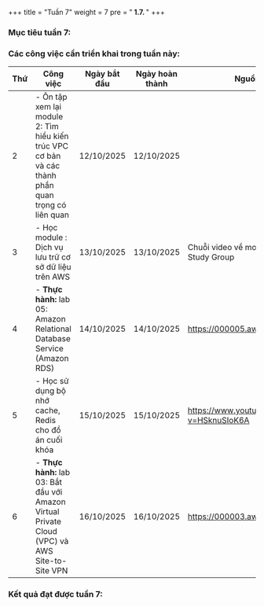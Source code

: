 +++
title = "Tuần 7"
weight = 7
pre = "<b> 1.7. </b>"
+++

### Mục tiêu tuần 7:



### Các công việc cần triển khai trong tuần này:

| Thứ | Công việc                                                                                          | Ngày bắt đầu | Ngày hoàn thành | Nguồn tài liệu                                  |
| --- | -------------------------------------------------------------------------------------------------- | ------------ | --------------- | ----------------------------------------------- |
| 2   | - Ôn tập xem lại module 2: Tìm hiểu kiến trúc VPC cơ bản và các thành phần quan trọng có liên quan | 12/10/2025   | 12/10/2025      |
| 3   | - Học module : Dịch vụ lưu trữ cơ sở dữ liệu trên AWS                                              | 13/10/2025   | 13/10/2025      | Chuỗi video về module trên kênh AWS Study Group |
| 4   | - **Thực hành:** lab 05: Amazon Relational Database Service (Amazon RDS)                           | 14/10/2025   | 14/10/2025      | <https://000005.awsstudygroup.com/vi/>          |
| 5   | - Học sử dụng bộ nhớ cache, Redis cho đồ án cuối khóa                                              | 15/10/2025   | 15/10/2025      | <https://www.youtube.com/watch?v=HSknuSIoK6A>   |
| 6   | - **Thực hành:** lab 03: Bắt đầu với Amazon Virtual Private Cloud (VPC) và AWS Site-to-Site VPN    | 16/10/2025   | 16/10/2025      | <https://000003.awsstudygroup.com/vi/>          |

### Kết quả đạt được tuần 7:

